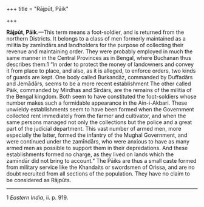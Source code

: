 +++
title = "Rājpūt, Pāik"

+++

**Rājpūt, Pāik**.—This term means a foot-soldier, and is returned from the northern Districts. It belongs to a class of men formerly maintained as a militia by zamīndārs and landholders for the purpose of collecting their revenue and maintaining order. They were probably employed in much the same manner in the Central Provinces as in Bengal, where Buchanan thus describes them:1 “In order to protect the money of landowners and convey it from place to place, and also, as it is alleged, to enforce orders, two kinds of guards are kept. One body called Burkandāz, commanded by Duffadārs and Jemādārs, seems to be a more recent establishment The other called Pāik, commanded by Mīrdhas and Sirdārs, are the remains of the militia of the Bengal kingdom. Both seem to have constituted the foot-soldiers whose number makes such a formidable appearance in the Ain-i-Akbari. These unwieldy establishments seem to have been formed when the Government collected rent immediately from the farmer and cultivator, and when the same persons managed not only the collections but the police and a great part of the judicial department. This vast number of armed men, more especially the latter, formed the infantry of the Mughal Government, and were continued under the zamīndārs, who were anxious to have as many armed men as possible to support them in their depredations. And these establishments formed no charge, as they lived on lands which the zamīndār did not bring to account.” The Pāiks are thus a small caste formed from military service like the Khandaits or swordsmen of Orissa, and are no doubt recruited from all sections of the population. They have no claim to be considered as Rājpūts. 

___________________

1 *Eastern India*, ii. p. 919. 


